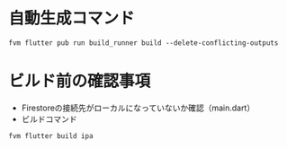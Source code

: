 # 自動生成コマンド

```shell
fvm flutter pub run build_runner build --delete-conflicting-outputs
```

# ビルド前の確認事項
- Firestoreの接続先がローカルになっていないか確認（main.dart）
- ビルドコマンド
```shell
fvm flutter build ipa
```